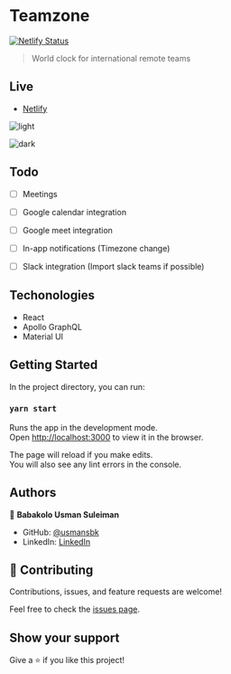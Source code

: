 # Teamzone

[![Netlify Status](https://api.netlify.com/api/v1/badges/c3454703-7f38-4168-a291-e299e427959d/deploy-status)](https://app.netlify.com/sites/teamzone/deploys)

> World clock for international remote teams

## Live

- [Netlify](https://teamzone.netlify.app/)

![light](https://user-images.githubusercontent.com/10219539/206845301-5a6a52b6-0a27-480b-89cb-e7839860c9c6.png)

![dark](https://user-images.githubusercontent.com/10219539/206846049-bf665988-43b0-4bb8-879b-a90eb2cf69a4.png)

## Todo

- [ ] Meetings

- [ ] Google calendar integration

- [ ] Google meet integration

- [ ] In-app notifications (Timezone change)

- [ ] Slack integration (Import slack teams if possible)

## Techonologies

- React
- Apollo GraphQL
- Material UI

## Getting Started

In the project directory, you can run:

### `yarn start`

Runs the app in the development mode.\
Open [http://localhost:3000](http://localhost:3000) to view it in the browser.

The page will reload if you make edits.\
You will also see any lint errors in the console.

## Authors

👤 **Babakolo Usman Suleiman**

- GitHub: [@usmansbk](https://github.com/usmansbk)
- LinkedIn: [LinkedIn](https://www.linkedin.com/in/usmansbk/)

## 🤝 Contributing

Contributions, issues, and feature requests are welcome!

Feel free to check the [issues page](../../issues/).

## Show your support

Give a ⭐️ if you like this project!
